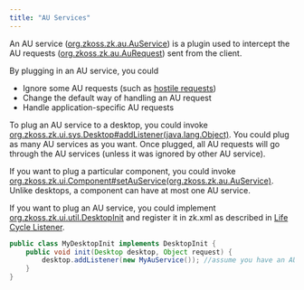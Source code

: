 ```yaml
---
title: "AU Services"
---
```


An AU service
([org.zkoss.zk.au.AuService](https://www.zkoss.org/javadoc/latest/zk/org/zkoss/zk/au/AuService.html)) is a
plugin used to intercept the AU requests
([org.zkoss.zk.au.AuRequest](https://www.zkoss.org/javadoc/latest/zk/org/zkoss/zk/au/AuRequest.html)) sent from the client.

By plugging in an AU service, you could

- Ignore some AU requests (such as [hostile requests]({{site.baseurl}}/zk_dev_ref/security_tips/block_request_for_inaccessible_widgets))
- Change the default way of handling an AU request
- Handle application-specific AU requests

To plug an AU service to a desktop, you could invoke
[org.zkoss.zk.ui.sys.Desktop#addListener(java.lang.Object)](https://www.zkoss.org/javadoc/latest/zk/org/zkoss/zk/ui/sys/Desktop.html#addListener(java.lang.Object)).
You could plug as many AU services as you want. Once plugged, all AU
requests will go through the AU services (unless it was ignored by other
AU service).

If you want to plug a particular component, you could invoke
[org.zkoss.zk.ui.Component#setAuService(org.zkoss.zk.au.AuService)](https://www.zkoss.org/javadoc/latest/zk/org/zkoss/zk/ui/Component.html#setAuService(org.zkoss.zk.au.AuService)).
Unlike desktops, a component can have at most one AU service.

If you want to plug an AU service, you could implement
[org.zkoss.zk.ui.util.DesktopInit](https://www.zkoss.org/javadoc/latest/zk/org/zkoss/zk/ui/util/DesktopInit.html) and
register it in zk.xml as described in [Life Cycle Listener]({{site.baseurl}}/zk_dev_ref/customization/life_cycle_listener).

```java
public class MyDesktopInit implements DesktopInit {
    public void init(Desktop desktop, Object request) {
        desktop.addListener(new MyAuService()); //assume you have an AU service called MyAuService
    }
}
```
